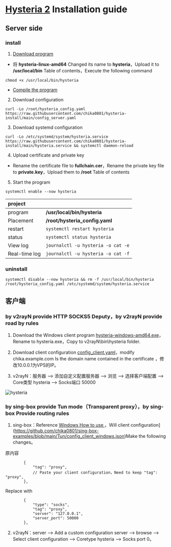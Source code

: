 # [Hysteria 2](https://github.com/apernet/hysteria/tree/wip-hy2) Installation guide

## Server side

### install

1. [Download program](https://github.com/apernet/hysteria/actions/workflows/dev-build-hy2.yml)

- 将 **hysteria-linux-amd64** Changed its name to **hysteria**，Upload it to **/usr/local/bin** Table of contents，Execute the following command

```
chmod +x /usr/local/bin/hysteria
```

- [Compile the program](https://github.com/chika0801/hysteria-install/blob/main/compile_hysteria.md)

2. Download configuration

```
curl -Lo /root/hysteria_config.yaml https://raw.githubusercontent.com/chika0801/hysteria-install/main/config_server.yaml
```

3. Download systemd configuration

```
curl -Lo /etc/systemd/system/hysteria.service https://raw.githubusercontent.com/chika0801/hysteria-install/main/hysteria.service && systemctl daemon-reload
```

4. Upload certificate and private key

- Rename the certificate file to  **fullchain.cer**，Rename the private key file to **private.key**，Upload them to **/root** Table of contents

5. Start the program

```
systemctl enable --now hysteria
```

| project | |
| :--- | :--- |
| program | **/usr/local/bin/hysteria** |
| Placement | **/root/hysteria_config.yaml** |
| restart | `systemctl restart hysteria` |
| status | `systemctl status hysteria` |
| View log | `journalctl -u hysteria -o cat -e` |
| Real-time log | `journalctl -u hysteria -o cat -f` |

### uninstall

```
systemctl disable --now hysteria && rm -f /usr/local/bin/hysteria /root/hysteria_config.yaml /etc/systemd/system/hysteria.service
```

## 客户端

### by v2rayN provide HTTP SOCKS5 Deputy，by v2rayN provide road by rules

1. Download the Windows client program [hysteria-windows-amd64.exe](https://github.com/apernet/hysteria/actions/workflows/dev-build-hy2.yml)，Rename to hysteria.exe，Copy to v2rayN\bin\hysteria folder.
2. Download client configuration [config_client.yaml](https://github.com/chika0801/hysteria-install/blob/main/config_client.yaml)，modify chika.example.com Is the domain name contained in the certificate ，修改10.0.0.1为VPS的IP。

3. v2rayN：服务器 ——> 添加自定义配置服务器 ——> 浏览 ——> 选择客户端配置 ——> Core类型 hysteria ——> Socks端口 50000

![hysteria](https://github.com/chika0801/hysteria-install/assets/88967758/8044c172-7632-48f4-83ea-c711d688929d)

### by sing-box provide Tun mode（Transparent proxy），by sing-box Provide routing rules

1. sing-box：Reference [Windows How to use ](https://github.com/chika0801/sing-box-examples/blob/main/README.md)，Will client configuration](https://github.com/chika0801/sing-box-examples/blob/main/Tun/config_client_windows.json)Make the following changes。

原内容
```jsonc
        {
            "tag": "proxy",
            // Paste your client configuration，Need to keep "tag": "proxy",
        },
```

Replace with
```jsonc
        {
            "type": "socks",
            "tag": "proxy",
            "server": "127.0.0.1",
            "server_port": 50000
        },
```

2. v2rayN：server ——> Add a custom configuration server ——> browse ——> Select client configuration ——> Coretype hysteria ——> Socks port 0。
